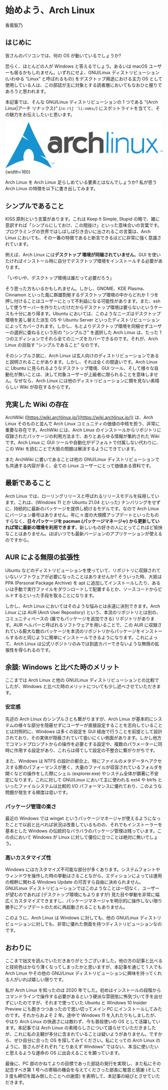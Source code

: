 # 始めよう、Arch Linux

<span class="author">香風智乃</span>

## はじめに

皆さんのパソコンでは、何の OS が動いているでしょうか?

恐らく、ほとんどの人が Windows と答えるでしょう。あるいは macOS ユーザーも居るかもしれません。いずれにせよ、GNU/Linux ディストリビューション (いわゆる “Linux” と呼ばれるもの) をデスクトップ用途における主力 OS として使用している人は、この部誌が主に対象とする読者層においてもなおひと握りであろうと思われます。

本記事では、そんな GNU/Linux ディストリビューションの 1 つである “{Arch Linux|アーチ リナックス}” (`/ɑːrtʃ ˈliːnʊks/`) にスポットライトを当てて、その魅力をお伝えしたいと思います。

![Arch Linux のロゴ](./archlinux_logo.png){width=160}

Arch Linux を Arch Linux 足らしめている要素とはなんでしょうか? 私が思う Arch Linux の特徴を以下に書き出してみます。

## シンプルであること

KISS 原則という言葉があります。これは Keep It Simple, Stupid の略で、雑に意訳すれば「シンプルにしておけ、この間抜け」といった意味合いの言葉です。プログラミングの世界ではしばしば引き合いに出されるこの言葉は、Arch Linux においても、その一番の特徴であると断言できるほどに非常に強く意識されています。

例えば、Arch Linux には**デスクトップ 環境が同梱されていません**。GUI を使いたければインストール時に自分でデスクトップ環境をインストールする必要があります。

「いやいや、デスクトップ環境は誰だって必要だろう」

そう思った方もいるかもしれません。しかし、GNOME、KDE Plasma、Cinnamon といった風に群雄割拠するデスクトップ環境の中からどれか 1 つを押し付けることはユーザーにとって不利益になる可能性があります。また、ssh して使うサーバーを作りたいだけだからデスクトップ環境は要らないというケースも十分にあり得ます。Ubuntu においては、このようなニーズはデスクトップ環境を差し替えた派生 OS や Ubuntu Server といったディストリビューションによってカバーされます。しかし、もとよりデスクトップ環境を同梱せずユーザーの選択に委ねるという形の “シンプルさ” を選択した Arch Linux は、たった 1 つのエディションでそれら全てのニーズをカバーできるのです。それが、Arch Linux の目指す “シンプルであること” なのです。

そのシンプルさ故に、Arch Linux は玄人向けのディストリビューションであると説明されることがあります。しかし、それは全くの間違いです。Arch Linux に Ubuntu に見られるようなデスクトップ環境、GUI ツール、そして様々な自動化が無いことは、決して対象ユーザーが上級者に限られることを意味しません。なぜなら、Arch Linux には他のディストリビューションに類を見ない素晴らしい Wiki が存在するからです。

## 充実した Wiki の存在

ArchWiki ([https://wiki.archlinux.jp/](https://wiki.archlinux.jp/)) は、Arch Linux そのものと並んで Arch Linux コミュニティの価値の中核を担う、非常に重要な存在です。ArchWiki には、Arch Linux のインストールからリポジトリに収録されたパッケージの利用方法まで、ありとあらゆる情報が集約された Wiki です。Arch Linux に GUI ツールや自動化がデフォルトで付属しない代わりに、この Wiki を読むことで大抵の問題は解決するようにできています。

また ArchWiki に書いてあることは他の GNU/Linux ディストリビューションでも共通する内容が多く、全ての Linux ユーザーにとって価値ある資料です。

## 最新であること

Arch Linux では、ローリングリリースと呼ばれるリリースモデルを採用しています。これは、(Windows 11 とか Ubuntu 21.04 といった) ナンバリングをせずに、持続的に最新のパッケージを提供し続けるモデルです。なので Arch Linux にバージョン番号はありません。年に n 度の大規模アップデートといったものすらなく、**日々パッケージを pacman (パッケージマネージャ) から更新していれば常に最新の環境を利用できます**。新しいもの好きの人にとってこれほど愉快なことはありません。ほぼいつでも最新バージョンのアプリケーションが使えるのですから。

## AUR による無限の拡張性

Ubuntu などのディストリビューションを使っていて、リポジトリに収録されていないソフトウェアが必要になったことはありませんか? そういった時、大抵は PPA (Personal Package Archive) を apt に追加してインストールしたり、あるいは手動で実行ファイルをダウンロードして配置するとか、ソースコードからビルドするといった手段を取ることになります。

しかし、Arch Linux においてはそのような悩みとは永遠に決別できます。Arch Linux には AUR (Arch User Repository) という、本流のリポジトリとは別の、コミュニティベースの (誰でもパッケージを追加できる) リポジトリがあります。AUR ヘルパーと呼ばれるソフトウェアを用いることで、この AUR に収録されている膨大な数のパッケージを本流のリポジトリからパッケージをインストールするのと同じように簡単にインストールできるようになります。これによって、Arch Linux は公式リポジトリのみでは到底カバーできないような無限の拡張性を得られるのです。

## 余談: Windows と比べた時のメリット

ここまでは Arch Linux と他の GNU/Linux ディストリビューションとの比較でしたが、Windows と比べた時のメリットについても少し述べさせていただきます。

### 安定感

先述の Arch Linux のシンプルさとも繋がりますが、Arch Linux が基本的にシステムの様々な部分を隠蔽せずにユーザーが直接設定することを志向していることとは対照的に、Windows は多くの設定を GUI 経由で行うことを前提として設計されており、その実体が隠蔽されていて扱いにくい側面があります。しかし他方でコマンドプロンプトからの操作を必要とする設定や、複数のパラメーターに同時に作用する設定があり、これらは得てして設定の不整合に繋がりがちです。

また、Windows は NTFS の設計の都合上、特にファイルのメタデータへアクセスする際のパフォーマンスが悪く、大量のファイルが収容されているフォルダを開くなどの操作をした際にシェル (explorer.exe) やシステム全体が顕著に不安定になります。これに対して GNU/Linux において主に使われる ext4 や btrfs といったファイルシステムは比較的 I/O パフォーマンスに優れており、このような問題が発生する頻度は低いです。

### パッケージ管理の楽さ

最近の Windows では winget というパッケージマネージャが使えるようになったことで以前と比べれば状況は改善しているものの、それでもインストーラーを基本とした Windows の伝統的なバラバラのパッケージ管理は残っています。この点において Windows が Linux に対して優位に立つことは絶対に無いでしょう。

### 高いカスタマイズ性

Windows にはカスタマイズ不可能な部分が多くあります。システムフォントやウィンドウを操作した時の挙動はさることながら、エディションによっては運用の根幹に関わる Windows Update の可否すら自由に決められません。GNU/Linux ディストリビューションではこのようなことは一切なく、ユーザーが望むのであれば (デスクトップ環境にもよりますが) 見た目や挙動を非常に幅広くカスタマイズできますし、パッケージマネージャを明示的に操作しない限り勝手にアップデートのために再起動されることもありません。

このように、Arch Linux は Windows に対しても、他の GNU/Linux ディストリビューションに対しても、非常に優れた側面を持つディストリビューションなのです。

## おわりに

ここまで拙文を読んでいただきありがとうございました。他の方の記事と比べると技術色はかなり薄くなってしまったかと思いますが、本記事を通じて 1 人でも Arch Linux やその他の GNU/Linux ディストリビューションに興味を持ってくれる人がいれば嬉しい限りです。

私が Arch Linux を知ったのは 2020 年でした。初めはインストールの段階からコマンドラインで操作する必要があるという硬派な雰囲気に怖気づいて手を出せずにいたのですが、それまで使っていた Ubuntu と Windows 10 Insider Preview にも飽きつつあったので思い切ってメイン PC にインストールしてみたのです。それからおよそ 2 年。途中で Windows 11 を入れたりもしましたが、やはり Arch Linux の快適さには敵わず、今も普段使いの OS として活躍しています。本記事では Arch Linux の素晴らしさについて語らせていただきましたが、これに私の主観が多分に含まれていることは疑いようがありません。ですから、ぜひ自分に合った OS を探してみてください。私にとっての Arch Linux のように、皆さんがそれぞれ “とりあえず Windows” ではない、本当に使いたいと思えるような運命の OS に出会えることを願っています。

最後に、PC 部のかねてよりの目標であった部誌の発行を実現し、また私にその記念すべき第 1 号への寄稿の機会を与えてくださった部長に敬意と感謝 (そして 3 度も締切を踏み倒したことへの謝意) を表明して、本記事の結びとさせていただきます。
